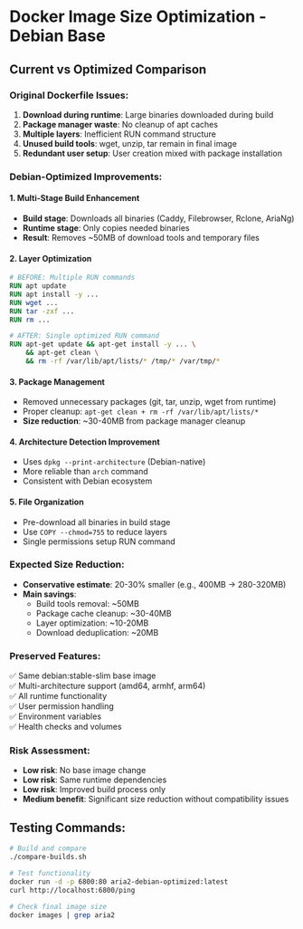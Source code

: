 # Docker Image Size Optimization - Debian Base

## Current vs Optimized Comparison

### Original Dockerfile Issues:
1. **Download during runtime**: Large binaries downloaded during build
2. **Package manager waste**: No cleanup of apt caches
3. **Multiple layers**: Inefficient RUN command structure  
4. **Unused build tools**: wget, unzip, tar remain in final image
5. **Redundant user setup**: User creation mixed with package installation

### Debian-Optimized Improvements:

#### 1. **Multi-Stage Build Enhancement**
- **Build stage**: Downloads all binaries (Caddy, Filebrowser, Rclone, AriaNg)  
- **Runtime stage**: Only copies needed binaries
- **Result**: Removes ~50MB of download tools and temporary files

#### 2. **Layer Optimization**
```dockerfile
# BEFORE: Multiple RUN commands
RUN apt update
RUN apt install -y ...
RUN wget ...
RUN tar -zxf ...
RUN rm ...

# AFTER: Single optimized RUN command
RUN apt-get update && apt-get install -y ... \
    && apt-get clean \
    && rm -rf /var/lib/apt/lists/* /tmp/* /var/tmp/*
```

#### 3. **Package Management**
- Removed unnecessary packages (git, tar, unzip, wget from runtime)
- Proper cleanup: `apt-get clean + rm -rf /var/lib/apt/lists/*`
- **Size reduction**: ~30-40MB from package manager cleanup

#### 4. **Architecture Detection Improvement**
- Uses `dpkg --print-architecture` (Debian-native)
- More reliable than `arch` command
- Consistent with Debian ecosystem

#### 5. **File Organization**
- Pre-download all binaries in build stage
- Use `COPY --chmod=755` to reduce layers
- Single permissions setup RUN command

### Expected Size Reduction:
- **Conservative estimate**: 20-30% smaller (e.g., 400MB → 280-320MB)
- **Main savings**:
  - Build tools removal: ~50MB
  - Package cache cleanup: ~30-40MB  
  - Layer optimization: ~10-20MB
  - Download deduplication: ~20MB

### Preserved Features:
✅ Same debian:stable-slim base image  
✅ Multi-architecture support (amd64, armhf, arm64)  
✅ All runtime functionality  
✅ User permission handling  
✅ Environment variables  
✅ Health checks and volumes  

### Risk Assessment:
- **Low risk**: No base image change
- **Low risk**: Same runtime dependencies  
- **Low risk**: Improved build process only
- **Medium benefit**: Significant size reduction without compatibility issues

## Testing Commands:

```bash
# Build and compare
./compare-builds.sh

# Test functionality  
docker run -d -p 6800:80 aria2-debian-optimized:latest
curl http://localhost:6800/ping

# Check final image size
docker images | grep aria2
```
